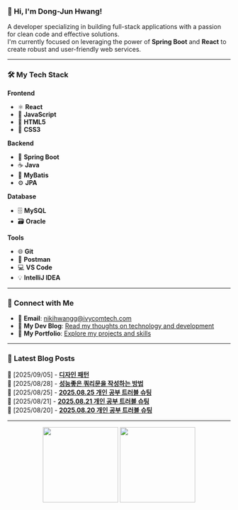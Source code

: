 ### 👋 Hi, I'm Dong-Jun Hwang!

A developer specializing in building full-stack applications with a passion for clean code and effective solutions.  
I'm currently focused on leveraging the power of **Spring Boot** and **React** to create robust and user-friendly web services.

---

### 🛠️ My Tech Stack

**Frontend**
- ⚛️ **React**
- 📝 **JavaScript**
- 📄 **HTML5**
- 🎨 **CSS3**

**Backend**
- 🌿 **Spring Boot**
- ☕ **Java**
- 💾 **MyBatis**
- ⚙️ **JPA**

**Database**
- 🗄️ **MySQL**
- 🗃️ **Oracle**

**Tools**
- 🌐 **Git**
- 🚀 **Postman**
- 💻 **VS Code**
- 💡 **IntelliJ IDEA**

---

### 🔗 Connect with Me

- 📧 **Email**: nikihwangg@ivycomtech.com
- 📖 **My Dev Blog**: [Read my thoughts on technology and development](https://nikihwangg.tistory.com/)
- 💼 **My Portfolio**: [Explore my projects and skills](https://www.notion.so/226db2c782bb80f68617ed9ef0ff5991)

---

### 📝 Latest Blog Posts

<!--START_SECTION:blog-->
📝 [2025/09/05] - **[디자인 패턴](https://nikihwangg.tistory.com/149)**  <br/>
📝 [2025/08/28] - **[성능좋은 쿼리문을 작성하는 방법](https://nikihwangg.tistory.com/148)**  <br/>
📝 [2025/08/25] - **[2025.08.25 개인 공부 트러블 슈팅](https://nikihwangg.tistory.com/147)**  <br/>
📝 [2025/08/21] - **[2025.08.21 개인 공부 트러블 슈팅](https://nikihwangg.tistory.com/146)**  <br/>
📝 [2025/08/20] - **[2025.08.20 개인 공부 트러블 슈팅](https://nikihwangg.tistory.com/145)**  <br/>
<!--END_SECTION:blog-->

---

<p align="center">
  <img src="https://github-readme-stats.vercel.app/api?username=d5ngjun2&show_icons=true&hide_border=false&border_color=1e90ff&bg_color=ffffff&title_color=1e3c72&text_color=2a52be&icon_color=1e90ff&border_radius=15&custom_title=%20My%20GitHub%20Stats" height="170" />
  <img src="https://github-readme-stats.vercel.app/api/top-langs/?username=d5ngjun2&layout=compact&hide_border=false&border_color=1e90ff&bg_color=ffffff&title_color=1e3c72&text_color=2a52be&border_radius=15" height="170" />
</p>
